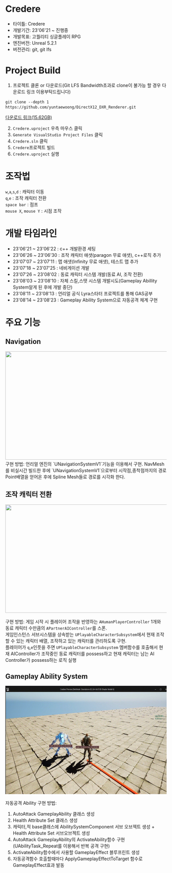 # Credere
- 타이틀: Credere  
- 개발기간: 23'06'21 ~ 진행중  
- 개발목표: 고퀄리티 싱글플레이 RPG  
- 엔진버전: Unreal 5.2.1  
- 버전관리: git, git lfs  


# Project Build

1. 프로젝트 클론 or 다운로드(Git LFS Bandwidth초과로 clone이 불가능 할 경우 다운로드 링크 이용부탁드립니다)
```
git clone --depth 1 https://github.com/yuntaewoong/DirectX12_DXR_Renderer.git
```
[다운로드 링크(15.62GB)](https://15ywt.synology.me/sharing/qi4bVQLF3)  

2. `Credere.uproject` 우측 마우스 클릭
3. `Generate VisualStudio Project Files` 클릭
4. `Credere.sln` 클릭
5. `Credere`프로젝트 빌드
6. `Credere.uproject` 실행

# 조작법
`w`,`a`,`s`,`d` : 캐릭터 이동  
`q`,`e` : 조작 캐릭터 전환  
`space bar` : 점프  
`mouse X`, `mouse Y` : 시점 조작

# 개발 타임라인
- 23'06'21 ~ 23'06'22 : c++ 개발환경 세팅
- 23'06'26 ~ 23'06'30 : 조작 캐릭터 애샛(paragon 무료 애샛), c++로직 추가
- 23'07'07 ~ 23'07'11 : 맵 애샛(Infinity 무료 애샛), 테스트 맵 추가
- 23'07'18 ~ 23'07'25 : 네비게이션 개발
- 23'07'26 ~ 23'08'02 : 동료 캐릭터 시스템 개발(동료 AI, 조작 전환)
- 23'08'03 ~ 23'08'10 : 자체 스킬,스탯 시스템 개발시도(Gameplay Abillity System알게 된 후에 개발 중단)
- 23'08'11 ~ 23'08'13 : 언리얼 공식 Lyra스타터 프로젝트를 통해 GAS공부
- 23'08'14 ~ 23'08'23 : Gameplay Ability System으로 자동공격 체계 구현



# 주요 기능
## Navigation
<img src = "READMEContent/네비게이션.gif" width = "600" height = "338">    
구현 방법: 언리얼 엔진의 `UNavigationSystemV1`기능을 이용해서 구현.  
NavMesh를 비실시간 빌드한 후에 `UNavigationSystemV1`으로부터 시작점,종착점까지의 경로 Point배열을 얻어온 후에 Spline Mesh들로 경로를 시각화 한다.

 
## 조작 캐릭터 전환
<img src = "READMEContent/동료시스템.gif" width = "600" height = "338">  

구현 방법: 게임 시작 시 플레이어 조작을 반영하는 `AHumanPlayerController` 1개와  
동료 캐릭터 수만큼의 `APartnerAIController`를 스폰.  
게임인스턴스 서브시스템을 상속받는 `UPlayableCharacterSubsystem`에서 현재 조작할 수 있는 캐릭터 배열, 조작하고 있는 캐릭터를 관리하도록 구현.  
플레이어가 `q`,`e`인풋을 주면 `UPlayableCharacterSubsystem` 멤버함수를 호출해서 현재 AIController가 조작중인 동료 캐릭터를 possess하고 현재 캐릭터는 남는 AI Controller가 possess하는 로직 실행   

## Gameplay Ability System
<img src = "READMEContent/자동공격시스템.gif" width = "600" height = "338">  

자동공격 Ability 구현 방법: 
1. AutoAttack GameplayAbility 클래스 생성
2. Health Attribute Set 클래스 생성
3. 캐릭터,적 base클래스에 AbilitySystemComponent 서브 오브젝트 생성 + Health Attribute Set 서브오브젝트 생성  
4. AutoAttack GameplayAbility의 ActivateAbility함수 구현(UAbilityTask_Repeat를 이용해서 반복 공격 구현)
5. ActivateAbility함수에서 사용할 GameplayEffect 블루프린트 생성
6. 자동공격함수 호출할때마다 ApplyGameplayEffectToTarget 함수로 GameplayEffect효과 발동


